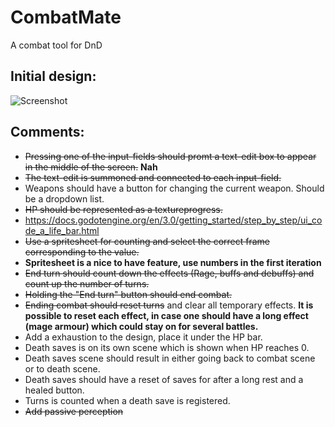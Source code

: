 # CombatMate
A combat tool for DnD

## Initial design:

![Screenshot](https://user-images.githubusercontent.com/19270689/52703285-4e722900-2f7e-11e9-8fc5-30e18cd2f50e.png)


## Comments:
- ~~Pressing one of the input-fields should promt a text-edit box to appear in the middle of the screen.~~ **Nah**
- ~~The text-edit is summoned and connected to each input-field.~~
- Weapons should have a button for changing the current weapon. Should be a dropdown list.
- ~~HP should be represented as a textureprogress.~~
- https://docs.godotengine.org/en/3.0/getting_started/step_by_step/ui_code_a_life_bar.html
- ~~Use a spritesheet for counting and select the correct frame corresponding to the value.~~
- **Spritesheet is a nice to have feature, use numbers in the first iteration**
- ~~End turn should count down the effects (Rage, buffs and debuffs) and count up the number of turns.~~
- ~~Holding the "End turn" button should end combat.~~
- ~~Ending combat should reset turns~~ and clear all temporary effects. **It is possible to reset each effect, in case one should have a long effect (mage armour) which could stay on for several battles.**
- Add a exhaustion to the design, place it under the HP bar.
- Death saves is on its own scene which is shown when HP reaches 0.
- Death saves scene should result in either going back to combat scene or to death scene.
- Death saves should have a reset of saves for after a long rest and a healed button.
- Turns is counted when a death save is registered.
- ~~Add passive perception~~
